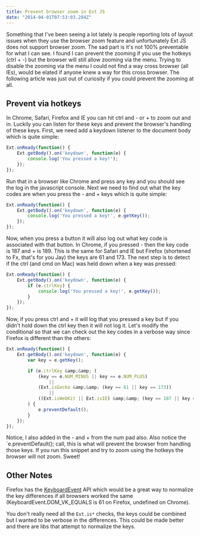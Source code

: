 ```yaml
---
title: Prevent browser zoom in Ext JS
date: "2014-04-01T07:53:03.284Z"
---
```


Something that I've been seeing a lot lately is people reporting lots of layout issues when they use the browser zoom feature and unfortunately Ext JS does not support browser zoom. The sad part is it's not 100% preventable for what I can see. I found I can prevent the zooming if you use the hotkeys (ctrl + -) but the browser will still allow zooming via the menu. Trying to disable the zooming via the menu I could not find a way cross browser (all IEs), would be elated if anyone knew a way for this cross browser. The following article was just out of curiosity if you could prevent the zooming at all.

## Prevent via hotkeys

In Chrome, Safari, Firefox and IE you can hit ctrl and - or + to zoom out and in. Luckily you can listen for these keys and prevent the browser's handling of these keys. First, we need add a keydown listener to the document body which is quite simple:

```js
Ext.onReady(function() {
    Ext.getBody().on('keydown', function(e) {
        console.log('You pressed a key!');
    });
});
```

Run that in a browser like Chrome and press any key and you should see the log in the javascript console. Next we need to find out what the key codes are when you press the - and + keys which is quite simple:

```js
Ext.onReady(function() {
    Ext.getBody().on('keydown', function(e) {
        console.log('You pressed a key!', e.getKey());
    });
});
```

Now, when you press a button it will also log out what key code is associated with that button. In Chrome, if you pressed - then the key code is 187 and + is 189. This is the same for Safari and IE but Firefox (shortened to Fx, that's for you Jay) the keys are 61 and 173. The next step is to detect if the ctrl (and cmd on Mac) was held down when a key was pressed:

```js
Ext.onReady(function() {
    Ext.getBody().on('keydown', function(e) {
        if (e.ctrlKey) {
            console.log('You pressed a key!', e.getKey());
        }
    });
});
```

Now, if you press ctrl and + it will log that you pressed a key but if you didn't hold down the ctrl key then it will not log it. Let's modify the conditional so that we can check out the key codes in a verbose way since Firefox is different than the others:

```js
Ext.onReady(function() {
    Ext.getBody().on('keydown', function(e) {
        var key = e.getKey();

        if (e.ctrlKey &amp;&amp; (
            (key == e.NUM_MINUS || key == e.NUM_PLUS)                   //Num Pad keys
                ||
            (Ext.isGecko &amp;&amp; (key == 61 || key == 173))                  //Firefox
                ||
            ((Ext.isWebKit || Ext.isIE) &amp;&amp; (key == 187 || key == 189))) // Chrome, Safari or IE
        ) {
            e.preventDefault();
        }
    });
});
```

Notice, I also added in the - and + from the num pad also. Also notice the `e.preventDefault(); call, this is what will prevent the browser from handling those keys. If you run this snippet and try to zoom using the hotkeys the browser will not zoom. Sweet!

## Other Notes

Firefox has the <a href="https://developer.mozilla.org/en-US/docs/Web/API/KeyboardEvent" title="KeyboardEvent" target="_blank">KeyboardEvent</a> API which would be a great way to normalize the key differences if all browsers worked the same (KeyboardEvent.DOM_VK_EQUALS is 61 on Firefox, undefined on Chrome).

You don't really need all the `Ext.is*` checks, the keys could be combined but I wanted to be verbose in the differences. This could be made better and there are libs that attempt to normalize the keys.
